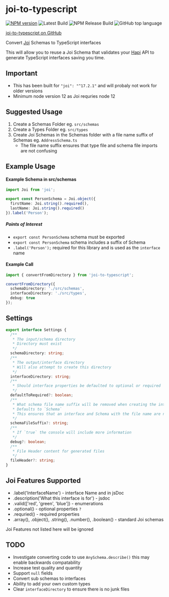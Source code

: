 # joi-to-typescript

[![NPM version][npm-image]][npm-url] ![Latest Build](https://github.com/mrjono1/joi-to-typescript/workflows/Node.js%20CI/badge.svg) ![NPM Release Build](https://github.com/mrjono1/joi-to-typescript/workflows/Node.js%20Package/badge.svg) ![GitHub top language](https://img.shields.io/github/languages/top/mrjono1/joi-to-typescript)

[joi-to-typescript on GitHub](https://github.com/mrjono1/joi-to-typescript)

[npm-image]: https://img.shields.io/npm/v/joi-to-typescript.svg?style=flat
[npm-url]: https://www.npmjs.com/package/joi-to-typescript

Convert [Joi](https://github.com/sideway/joi) Schemas to TypeScript interfaces

This will allow you to reuse a Joi Schema that validates your [Hapi](https://github.com/hapijs/hapi) API to generate TypeScript interfaces saving you time.

## Important

- This has been built for `"joi": "^17.2.1"` and will probaly not work for older versions
- Minimum node version 12 as Joi requries node 12

## Suggested Usage

1. Create a Schemas Folder eg. `src/schemas`
1. Create a Types Folder eg. `src/types`
1. Create Joi Schemas in the Schemas folder with a file name suffix of Schemas eg. `AddressSchema.ts`
   - The file name suffix ensures that type file and schema file imports are not confusing

## Example Usage

#### Example Schema in src/schemas

```typescript
import Joi from 'joi';

export const PersonSchema = Joi.object({
  firstName: Joi.string().required(),
  lastName: Joi.string().required()
}).label('Person');
```

##### Points of Interest

- `export const PersonSchema` schema must be exported
- `export const PersonSchema` schema includes a suffix of Schema
- `.label('Person');` required for this library and is used as the `interface` name

#### Example Call

```typescript
import { convertFromDirectory } from 'joi-to-typescript';

convertFromDirectory({
  schemaDirectory: './src/schemas',
  interfaceDirectory: './src/types',
  debug: true
});
```

## Settings

```typescript
export interface Settings {
  /**
   * The input/schema directory
   * Directory must exist
   */
  schemaDirectory: string;
  /**
   * The output/interface directory
   * Will also attempt to create this directory
   */
  interfaceDirectory: string;
  /**
   * Should interface properties be defaulted to optional or required
   */
  defaultToRequired?: boolean;
  /**
   * What schema file name suffix will be removed when creating the interface file name
   * Defaults to `Schema`
   * This ensures that an interface and Schema with the file name are not confused
   */
  schemaFileSuffix?: string;
  /**
   * If `true` the console will include more information
   */
  debug?: boolean;
  /**
   * File Header content for generated files
   */
  fileHeader?: string;
}
```

## Joi Features Supported

- .label('InterfaceName') - interface Name and in jsDoc
- .description('What this interface is for') - jsdoc
- .valid(['red', 'green', 'blue']) - enumerations
- .optional() - optional properties `?`
- .requried() - required properties
- .array(), .object(), .string(), .number(), .boolean() - standard Joi schemas

Joi Features not listed here will be ignored

## TODO

- Investigate converting code to use `AnySchema.describe()` this may enable backwards compatability
- Increase test quality and quantity
- Support `null` fields
- Convert sub schemas to interfaces
- Ability to add your own custom types
- Clear `interfaceDirectory` to ensure there is no junk files
